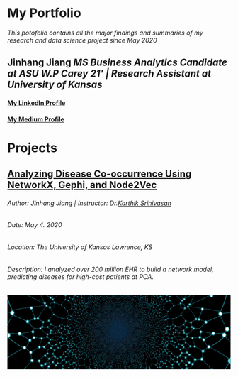 # My Portfolio
*This potofolio contains all the major findings and summaries of my research and data science project since May 2020*
## Jinhang Jiang  *MS Business Analytics Candidate at ASU W.P Carey 21' | Research Assistant at University of Kansas*
#### [My LinkedIn Profile](https://www.linkedin.com/in/jinhangjiang/)
#### [My Medium Profile](https://medium.com/@jinhangjiang)


# Projects

## [Analyzing Disease Co-occurrence Using NetworkX, Gephi, and Node2Vec](https://medium.com/analytics-vidhya/analyzing-disease-co-occurrence-using-networkx-gephi-and-node2vec-53941da35a0f)
###### Author: Jinhang Jiang  | Instructor: Dr.[Karthik Srinivasan](https://business.ku.edu/karthik-srinivasan)
###### Date: May 4. 2020
###### Location: The University of Kansas *Lawrence, KS*
###### Description: I analyzed over 200 million EHR to build a network model, predicting diseases for high-cost patients at POA.

<img src="images/network-3849202_1920.jpg" width="1000" longdesc="350" usemap="https://medium.com/analytics-vidhya/analyzing-disease-co-occurrence-using-networkx-gephi-and-node2vec-53941da35a0f">
